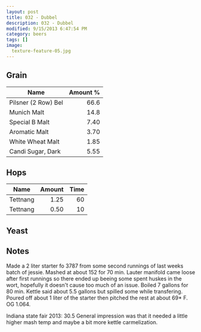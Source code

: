 ```yaml
---
layout: post
title: 032 - Dubbel
description: 032 - Dubbel
modified: 9/15/2013 6:47:54 PM
category: beers
tags: []
image:
  texture-feature-05.jpg
---
```



## Grain

| Name | Amount %|
| ---- | ------: |
| Pilsner (2 Row) Bel | 66.6 
| Munich Malt | 14.8 
| Special B Malt | 7.40 
| Aromatic Malt | 3.70 
| White Wheat Malt | 1.85 
| Candi Sugar, Dark | 5.55 

## Hops

| Name | Amount | Time |
| ---- | -----: | ---: |
| Tettnang | 1.25 | 60 
| Tettnang | 0.50 | 10 

## Yeast


## Notes
Made a 2 liter starter fo 3787 from some second runnings of last weeks batch of jessie. Mashed at about 152 for 70 min. Lauter manifold came loose after first runnings so there ended up beeing some spent huskes in the wort, hopefully it doesn&#39;t cause too much of an issue. Boiled 7 gallons for 80 min. Kettle said about 5.5 gallons but spilled some while transfering. Poured off about 1 liter of the starter then pitched the rest at about 69\* F. OG 1.064.

Indiana state fair 2013: 30.5
General impression was that it needed a little higher mash temp and maybe a bit more kettle carmelization.
